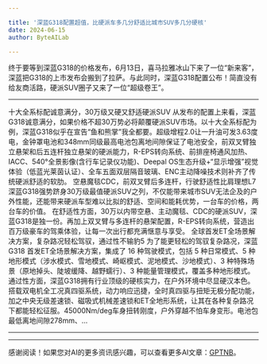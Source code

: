 ```yaml
---

title: '深蓝G318配置超值，比硬派车多几分舒适比城市SUV多几分硬核'
date: 2024-06-15
author: ByteAILab

---
```


终于要等到深蓝G318的价格发布，6月13日，喜马拉雅冰山下来了一位“新来客”，深蓝把G318的上市发布会搬到了拉萨。与此同时，深蓝G318配置公布！简直没有给友商活路，硬派SUV圈子又来了一位“超级卷王”。

---

十大全系标配诚意满分，30万级又硬又舒适硬派SUV
从发布的配置上来看，深蓝G318诚意满分，如果价格不超30万势必将颠覆硬派SUV市场。以十大全系标配为例，深蓝G318似乎在宣告“鱼和熊掌”我全都要。超级增程2.0让一升油可发3.63度电，金钟罩电池和348mm同级最高电池包离地间隙保证了电池安全，前双叉臂独立悬架和后五连杆独立悬架的硬派能力，R-EPS转向系统、前排座椅通风加热、IACC、540°全景影像(含行车记录仪功能)、Deepal OS生态升级+“显示增强”视觉体验（低蓝光莱茵认证）、全车五面双层隔音玻璃、ENC主动降噪技术则补齐了传统硬派舒适的软肋。
空悬魔毯CDC，前双叉臂后多连杆，行驶舒适性比肩理想L7
深蓝G318强势跻身30万级最值硬派SUV之列，不仅能带来城市SUV无法企及的户外性能，还能带来硬派车型难以比拟的舒适、空间和能耗优势，一台车的价格，两台车的价值。
在舒适性方面，30万以内带空悬、主动魔毯、CDC的硬派SUV，深蓝G318是独一份。再加上双叉臂与多连杆的悬架配置，R-EPS转向系统，营造出百万级豪车的驾乘体验，让每一次出行都充满惬意与享受。
全球首发ET全场景解决方案，复杂路况轻松驾驭，通过性不输豹5
为了能更轻松的驾驭复杂路况，深蓝G318 首发ET全场景解决方案，集成了 16 种驾驶模式，包括 5 种日常模式、5 种地形模式（涉水模式、雪地模式、崎岖模式、泥地模式、沙地模式）、3 种特殊场景（原地掉头、陡坡缓降、越野蠕行）、3 种能量管理模式，覆盖多种地形模式。
通过性方面，深蓝G318拥有行业顶级的硬核实力，在户外环境中尽显硬汉本色。搭载双电机全工况真四驱系统，动力响应迅捷，全时真四驱与扭矩无极分配功能，加之中央无级差速锁、磁吸式机械差速锁和ET全地形系统，让其在各种复杂路况下都能轻松征服。45000Nm/deg车身扭转刚度，户外穿越不怕车身变形。电池包最低离地间隙278mm、...

---
---
感谢阅读！如果您对AI的更多资讯感兴趣，可以查看更多AI文章：[GPTNB](https://gptnb.com)。
